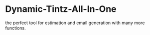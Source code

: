 # Dynamic-Tintz-All-In-One
the perfect tool for estimation and email generation with many more functions.
